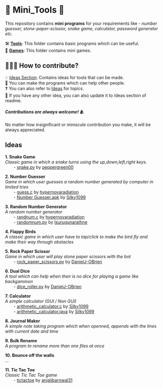 # 🔨 Mini_Tools 🔨

This repository contains **mini programs** for your requirements like - _number guesser, stone-paper-scissior, snake game, calculator, password generator etc._

🛠️ [**Tools**](/Tools): This folder contains basic programs which can be useful.<br>
👾 [**Games**](/Games): This folder contains mini games.

## 👨🏻‍💻 How to contribute?
💡 [Ideas Section](#ideas): Contains ideas for tools that can be made. <br>
🤝 You can make the programs which can help other people. <br>
❓ You can also refer to [Ideas](#ideas) for topics. <br>
💭 If you have any other idea, you can also update it to Ideas section of readme.

#### <i>Contributions are always welcome!</i> 🫂<br>
No matter how insignificant or miniscule contribution you make, it will be always appreciated.</i><br>
## Ideas
<b> 1. Snake Game </b><br>
_Classic game in which a snake turns using the up,down,left,right keys._<br>
&emsp;&emsp;- [snake.py](/Games/snake_game/snake.py) by [peppergreen00](https://github.com/peppergreen00)<br>

<b> 2. Number Guesser </b><br>
_Game in which user guesses a random number generated by computer in limited tries_<br>
&emsp;&emsp;- [guess.c](/Games/guessing_game/guess.c) by [hypernovaradiation](https://github.com/hypernovaradiation)<br>
&emsp;&emsp;- [Number Guesser.apk](/Games/guessing_game/) by [Silky1099](https://github.com/Silky1099)<br>

<b> 3. Random Number Generator </b><br>
_A random number generator_<br>
&emsp;&emsp;- [randnum.c](/Tools/random_number) by [hypernovaradiation](https://github.com/hypernovaradiation/randnum.c)<br>
&emsp;&emsp;- [randomnum.py](/Tools/random_number) by [Isurugunarathne](https://github.com/IsuruGunarathne/randomnum.py)<br>

<b> 4. Flappy Birds </b><br>
_A classic game in which user have to tap/click to make the bird fly and make their way through obstacles_<br>

<b> 5. Rock Paper Scissor </b><br>
_Game in which user will play stone paper scissors with the bot_<br>
&emsp;&emsp;- [rock_paper_scissors.py](/Games/rock_paper_scissors/rock_paper_scissors.py) by [DanielJ-OBrien](https://github.com/DanielJ-OBrien)<br>

<b> 6. Dual Dice </b><br>
_A tool which can help when their is no dice for playing a game like backgammon_<br>
&emsp;&emsp;- [dice_roller.py](/Tools/dice_roller/dice_roller.py) by [DanielJ-OBrien](https://github.com/DanielJ-OBrien)<br>

<b> 7. Calculator </b><br>
_A simple calculator (GUI / Non GUI)_<br>
&emsp;&emsp;- [arithmetic_calculator.c](/Tools/Calculator/Arithmetic-Calculator.c) by [Silky1099](https://github.com/Silky1099)<br>
&emsp;&emsp;- [arithmetic_calculator.java](/Tools/Calculator/arithmeticCalculator.java) by [Silky1099](https://github.com/Silky1099)<br>

<b> 8. Journal Maker </b><br>
_A simple note taking program which when openned, appends with the lines with current date and time_<br>

<b> 9. Bulk Rename </b><br>
_A program to rename more than one files at once_<br>

<b> 10. Bounce off the walls </b><br>
_..._<br>

<b> 11. Tic Tac Toe </b><br>
_Classic Tic Tac Toe game_<br>
&emsp;&emsp;- [tictactoe](/Games/tic_tac_toe/tictactoe.py) by [anjalibarnwal31](https://github.com/anjalibarnwal31)<br>

